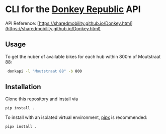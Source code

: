 # CLI for the [Donkey Republic](https://www.donkey.bike) API

API Reference: [https://sharedmobility.github.io/Donkey.html](https://sharedmobility.github.io/Donkey.html)

##  Usage
To get the nuber of available bikes for each hub within 800m of Moutstraat 88:
```bash
 donkapi -l "Moutstraat 88" -b 800
```

## Installation
Clone this repository and install via
```
pip install .
```

To install with an isolated virtual environment, [pipx](https://github.com/pypa/pipx) is recommended: 
```
pipx install .
```